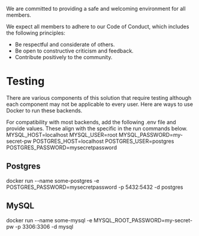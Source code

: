 We are committed to providing a safe and welcoming environment for all members.

We expect all members to adhere to our Code of Conduct, which includes the following principles:

- Be respectful and considerate of others.
- Be open to constructive criticism and feedback.
- Contribute positively to the community.

# Testing
There are various components of this solution that require testing although each component may
not be applicable to every user. Here are ways to use Docker to run these backends.

For compatibility with most backends, add the following .env file and provide values. These
align with the specific in the run commands below.
MYSQL_HOST=localhost
MYSQL_USER=root
MYSQL_PASSWORD=my-secret-pw
POSTGRES_HOST=localhost
POSTGRES_USER=postgres
POSTGRES_PASSWORD=mysecretpassword

## Postgres
docker run --name some-postgres -e POSTGRES_PASSWORD=mysecretpassword -p 5432:5432 -d postgres

## MySQL
docker run --name some-mysql -e MYSQL_ROOT_PASSWORD=my-secret-pw -p 3306:3306 -d mysql
